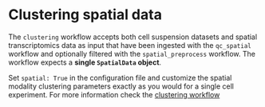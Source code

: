 # Clustering spatial data

The `clustering` workflow accepts both cell suspension datasets and spatial transcriptomics data as input that have been ingested with the `qc_spatial` workflow and optionally filtered with the `spatial_preprocess` workflow.
The workflow expects a **single `SpatialData` object**.

Set `spatial: True` in the configuration file and customize the spatial modality clustering parameters exactly as you would for a single cell experiment. For more information check the [clustering workflow](./clustering.md)
